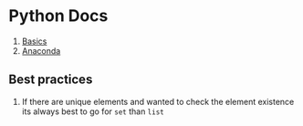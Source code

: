 # Python Docs

1. [Basics](basics/README.md)
2. [Anaconda](anaconda/README.md)

## Best practices

1. If there are unique elements and wanted to check the element existence its always best to go for `set` than `list`